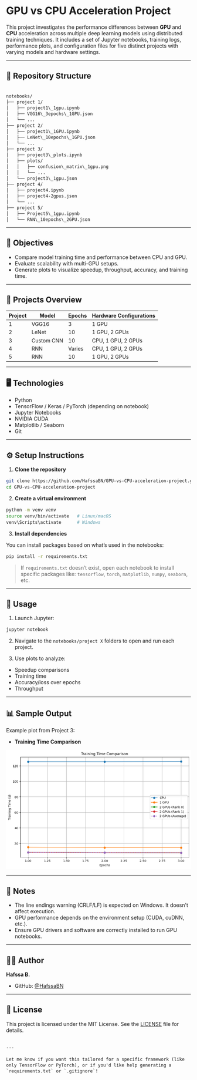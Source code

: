 # GPU vs CPU Acceleration Project

This project investigates the performance differences between **GPU** and **CPU** acceleration across multiple deep learning models using distributed training techniques. It includes a set of Jupyter notebooks, training logs, performance plots, and configuration files for five distinct projects with varying models and hardware settings.

---

## 📁 Repository Structure

```

notebooks/
├── project 1/
│   ├── project1\_1gpu.ipynb
│   ├── VGG16\_3epochs\_1GPU.json
│   └── ...
├── project 2/
│   ├── project1\_1GPU.ipynb
│   ├── LeNet\_10epochs\_1GPU.json
│   └── ...
├── project 3/
│   ├── project3\_plots.ipynb
│   ├── plots/
│   │   ├── confusion\_matrix\_1gpu.png
│   │   └── ...
│   └── project3\_1gpu.json
├── project 4/
│   ├── project4.ipynb
│   ├── project4-2gpus.json
│   └── ...
├── project 5/
│   ├── Project5\_1gpu.ipynb
│   └── RNN\_10epochs\_2GPU.json

````

---

## 🎯 Objectives

- Compare model training time and performance between CPU and GPU.
- Evaluate scalability with multi-GPU setups.
- Generate plots to visualize speedup, throughput, accuracy, and training time.

---

## 🧪 Projects Overview

| Project | Model      | Epochs | Hardware Configurations |
|---------|------------|--------|--------------------------|
| 1       | VGG16      | 3      | 1 GPU                    |
| 2       | LeNet      | 10     | 1 GPU, 2 GPUs            |
| 3       | Custom CNN | 10     | CPU, 1 GPU, 2 GPUs       |
| 4       | RNN        | Varies | CPU, 1 GPU, 2 GPUs       |
| 5       | RNN        | 10     | 1 GPU, 2 GPUs            |

---

## 🖥️ Technologies

- Python
- TensorFlow / Keras / PyTorch (depending on notebook)
- Jupyter Notebooks
- NVIDIA CUDA
- Matplotlib / Seaborn
- Git

---

## ⚙️ Setup Instructions

1. **Clone the repository**

```bash
git clone https://github.com/HafssaBN/GPU-vs-CPU-acceleration-project.git
cd GPU-vs-CPU-acceleration-project
````

2. **Create a virtual environment**

```bash
python -m venv venv
source venv/bin/activate   # Linux/macOS
venv\Scripts\activate      # Windows
```

3. **Install dependencies**

You can install packages based on what’s used in the notebooks:

```bash
pip install -r requirements.txt
```

> If `requirements.txt` doesn’t exist, open each notebook to install specific packages like:
> `tensorflow`, `torch`, `matplotlib`, `numpy`, `seaborn`, etc.

---

## 🚀 Usage

1. Launch Jupyter:

```bash
jupyter notebook
```

2. Navigate to the `notebooks/project X` folders to open and run each project.

3. Use plots to analyze:

* Speedup comparisons
* Training time
* Accuracy/loss over epochs
* Throughput

---

## 📊 Sample Output

Example plot from Project 3:

* **Training Time Comparison**

![training\_time](notebooks/project%203/plots/training_time_comparison.png)

---

## 📌 Notes

* The line endings warning (CRLF/LF) is expected on Windows. It doesn't affect execution.
* GPU performance depends on the environment setup (CUDA, cuDNN, etc.).
* Ensure GPU drivers and software are correctly installed to run GPU notebooks.

---

## 🧑‍💻 Author

**Hafssa B.**

* GitHub: [@HafssaBN](https://github.com/HafssaBN)

---

## 📝 License

This project is licensed under the MIT License. See the [LICENSE](LICENSE) file for details.

```

---

Let me know if you want this tailored for a specific framework (like only TensorFlow or PyTorch), or if you'd like help generating a `requirements.txt` or `.gitignore`!
```

